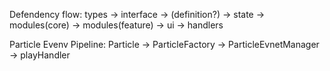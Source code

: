 Defendency flow:
types -> interface -> (definition?) -> state -> modules(core) -> modules(feature) -> ui -> handlers

Particle Evenv Pipeline:
Particle -> ParticleFactory -> ParticleEvnetManager -> playHandler